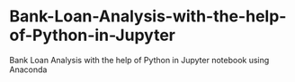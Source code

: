 # Bank-Loan-Analysis-with-the-help-of-Python-in-Jupyter
Bank Loan Analysis with the help of Python in Jupyter  notebook using Anaconda
